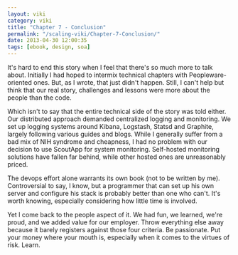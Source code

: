 ```yaml
---
layout: viki
category: viki
title: "Chapter 7 - Conclusion"
permalink: "/scaling-viki/Chapter-7-Conclusion/"
date: 2013-04-30 12:00:35
tags: [ebook, design, soa]
---
```


It's hard to end this story when I feel that there's so much more to talk about. Initially I had hoped to intermix technical chapters with Peopleware-oriented ones. But, as I wrote, that just didn't happen. Still, I can't help but think that our real story, challenges and lessons were more about the people than the code. 

Which isn't to say that the entire technical side of the story was told either. Our distributed approach demanded centralized logging and monitoring. We set up logging systems around Kibana, Logstash, Statsd and Graphite, largely following various guides and blogs. While I generally suffer from a bad mix of NIH syndrome and cheapness, I had no problem with our decision to use ScoutApp for system monitoring. Self-hosted monitoring solutions have fallen far behind, while other hosted ones are unreasonably priced. 

The devops effort alone warrants its own book (not to be written by me). Controversial to say, I know, but a programmer that can set up his own server and configure his stack is probably better than one who can't. It's worth knowing, especially considering how little time is involved.

Yet I come back to the people aspect of it. We had fun, we learned, we're proud, and we added value for our employer. Throw everything else away because it barely registers against those four criteria. Be passionate. Put your money where your mouth is, especially when it comes to the virtues of risk. Learn. 
